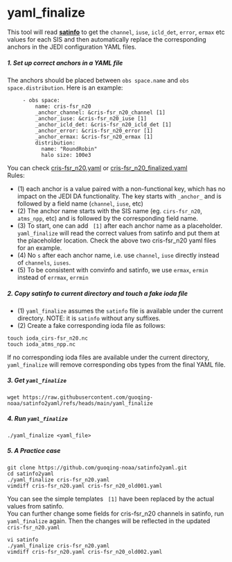 # yaml_finalize 
This tool will read [**satinfo**](https://github.com/guoqing-noaa/satinfo2yaml/blob/main/satinfo) to get the `channel`, `iuse`, `icld_det`, `error`, `ermax` etc values for each SIS and then automatically replace the corresponding anchors in the JEDI configuration YAML files.

##### 1. Set up correct anchors in a YAML file    
The anchors should be placed between `obs space.name` and `obs space.distribution`. Here is an example:
```
     - obs space:
         name: cris-fsr_n20 
         _anchor_channel: &cris-fsr_n20_channel [1]
         _anchor_iuse: &cris-fsr_n20_iuse [1]
         _anchor_icld_det: &cris-fsr_n20_icld_det [1]
         _anchor_error: &cris-fsr_n20_error [1]
         _anchor_ermax: &cris-fsr_n20_ermax [1]
         distribution:
           name: "RoundRobin"
           halo size: 100e3
```
You can check [cris-fsr_n20.yaml](https://github.com/guoqing-noaa/satinfo2yaml/blob/main/cris-fsr_n20.yaml#L73-L79) or [cris-fsr_n20_finalized.yaml](https://github.com/guoqing-noaa/satinfo2yaml/blob/main/cris-fsr_n20_finalized.yaml#L73-L189)    
Rules:   
- (1) each anchor is a value paired with a non-functional key, which has no impact on the JEDI DA functionality. The key starts with `_anchor_` and is followed by a field name (`channel`, `iuse`, etc)    
- (2) The anchor name starts with the SIS name (eg. `cirs-fsr_n20`, `atms_npp`, etc) and is followed by the corresponding field name.
- (3) To start, one can add ` [1]` after each anchor name as a placeholder. `yaml_finalize` will read the correct values from satinfo and put them at the placeholder location. Check the above two cris-fsr_n20 yaml files for an example.    
- (4) No `s` after each anchor name, i.e. use `channel`, `iuse` directly instead of `channels`, `iuses`.
- (5) To be consistent with convinfo and satinfo, we use `ermax`, `ermin` instead of `errmax`, `errmin`

##### 2. Copy satinfo to current directory and touch a fake ioda file
- (1) `yaml_finalize` assumes the `satinfo` file is available under the current directory. NOTE: it is `satinfo` without any suffixes.    
- (2) Create a fake corresponding ioda file as follows:
```
touch ioda_cirs-fsr_n20.nc
touch ioda_atms_npp.nc
```
If no corresponding ioda files are available under the current directory, `yaml_finalize` will remove corresponding obs types from the final YAML file.

##### 3. Get `yaml_finalize`
```
wget https://raw.githubusercontent.com/guoqing-noaa/satinfo2yaml/refs/heads/main/yaml_finalize
```
##### 4. Run `yaml_finalize`
```
./yaml_finalize <yaml_file>
```
##### 5. A Practice case
```
git clone https://github.com/guoqing-noaa/satinfo2yaml.git
cd satinfo2yaml
./yaml_finalize cris-fsr_n20.yaml
vimdiff cris-fsr_n20.yaml cris-fsr_n20_old001.yaml
```
You can see the simple templates ` [1]` have been replaced by the actual values from satinfo.  
You can further change some fields for cris-fsr_n20 channels in satinfo, run `yaml_finalize` again. Then the changes will be reflected in the updated `cris-fsr_n20.yaml`
```
vi satinfo
./yaml_finalize cris-fsr_n20.yaml
vimdiff cris-fsr_n20.yaml cris-fsr_n20_old002.yaml
```

